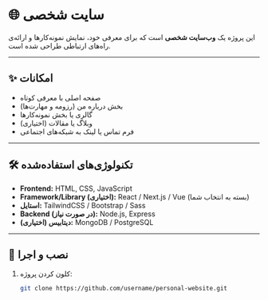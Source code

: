 # 🌐 سایت شخصی

این پروژه یک **وب‌سایت شخصی** است که برای معرفی خود، نمایش نمونه‌کارها و ارائه‌ی راه‌های ارتباطی طراحی شده است.  

---

## ✨ امکانات
- صفحه اصلی با معرفی کوتاه
- بخش درباره من (رزومه و مهارت‌ها)
- گالری یا بخش نمونه‌کارها
- وبلاگ یا مقالات (اختیاری)
- فرم تماس یا لینک به شبکه‌های اجتماعی

---

## 🛠️ تکنولوژی‌های استفاده‌شده
- **Frontend:** HTML, CSS, JavaScript  
- **Framework/Library (اختیاری):** React / Next.js / Vue (بسته به انتخاب شما)  
- **استایل:** TailwindCSS / Bootstrap / Sass  
- **Backend (در صورت نیاز):** Node.js, Express  
- **دیتابیس (اختیاری):** MongoDB / PostgreSQL  

---

## 🚀 نصب و اجرا
1. کلون کردن پروژه:
   ```bash
   git clone https://github.com/username/personal-website.git
